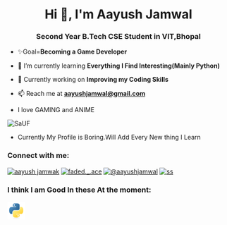 <h1 align="center">Hi 👋, I'm Aayush Jamwal</h1>
<h3 align="center">Second Year B.Tech CSE Student in VIT,Bhopal</h3>

- ✨Goal=**Becoming a Game Developer**

- 🌱 I’m currently learning **Everything I Find Interesting(Mainly Python)**

- 🔭 Currently working on **Improving my Coding Skills**

- 📫 Reach me at **aayushjamwal@gmail.com**

- I love GAMING and ANIME

![SaUF](https://user-images.githubusercontent.com/98228106/150651472-eb7385ea-5bc1-4c5f-9a11-8755ffd47686.gif)

- Currently My Profile is Boring.Will Add Every New thing I Learn

<h3 align="left">Connect with me:</h3>
<p align="left">
<a href="https://www.facebook.com/aayush.jamwal/" target="blank"><img align="center" src="https://raw.githubusercontent.com/rahuldkjain/github-profile-readme-generator/master/src/images/icons/Social/facebook.svg" alt="aayush jamwak" height="30" width="40" /></a>
<a href="https://instagram.com/aayush._.jamwal" target="blank"><img align="center" src="https://raw.githubusercontent.com/rahuldkjain/github-profile-readme-generator/master/src/images/icons/Social/instagram.svg" alt="faded._.ace" height="30" width="40" /></a>
<a href="https://www.hackerrank.com/aayushjamwal" target="blank"><img align="center" src="https://raw.githubusercontent.com/rahuldkjain/github-profile-readme-generator/master/src/images/icons/Social/hackerrank.svg" alt="@aayushjamwal" height="30" width="40" /></a>
<a href="https://www.linkedin.com/in/aayush-jamwal-478123171/" target="blank"><img align="center" src="https://raw.githubusercontent.com/rahuldkjain/github-profile-readme-generator/master/src/images/icons/Social/linked-in-alt.svg" alt="ss" height="30" width="40" /></a>
</p>
<h3 align="left">I think I am Good In these At the moment:</h3>
<p align="left"> <a href="https://www.python.org" target="_blank" rel="noreferrer"> <img src="https://raw.githubusercontent.com/devicons/devicon/master/icons/python/python-original.svg" alt="python" width="40" height="40"/> </a> </p>
